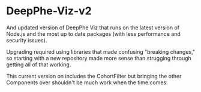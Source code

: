 # DeepPhe-Viz-v2

And updated version of DeepPhe Viz that runs on the latest version of Node.js and the most up to date packages (with less performance and security issues).

Upgrading required using libraries that made confusing "breaking changes," so starting with a new repository made more sense than strugging through getting all of that working.

This current version on includes the CohortFilter but bringing the other Components over shouldn't be much work when the time comes.
